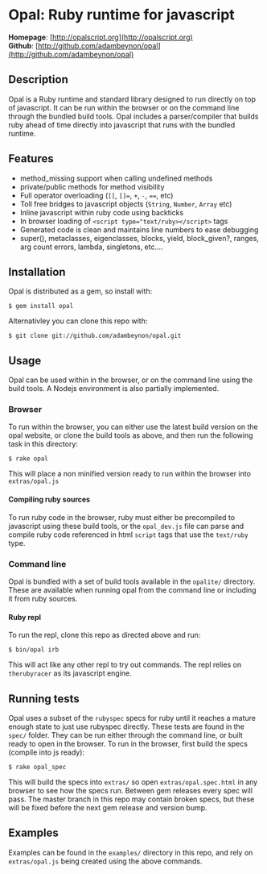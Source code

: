 Opal: Ruby runtime for javascript
=================================

**Homepage**:      [http://opalscript.org](http://opalscript.org)  
**Github**:        [http://github.com/adambeynon/opal](http://github.com/adambeynon/opal)  

Description
-----------

Opal is a Ruby runtime and standard library designed to run directly on
top of javascript. It can be run within the browser or on the command
line through the bundled build tools. Opal includes a parser/compiler
that builds ruby ahead of time directly into javascript that runs with
the bundled runtime.

Features
--------

* method\_missing support when calling undefined methods
* private/public methods for method visibility
* Full operator overloading (`[]`, `[]=`, `+`, `-`, `==`, etc)
* Toll free bridges to javascript objects (`String`, `Number`, `Array`
  etc)
* Inline javascript within ruby code using backticks
* In browser loading of `<script type="text/ruby></script>` tags
* Generated code is clean and maintains line numbers to ease debugging
* super(), metaclasses, eigenclasses, blocks, yield, block\_given?,
  ranges, arg count errors, lambda, singletons, etc....

Installation
------------

Opal is distributed as a gem, so install with:

    $ gem install opal

Alternativley you can clone this repo with:

    $ git clone git://github.com/adambeynon/opal.git

Usage
-----

Opal can be used within in the browser, or on the command line using the
build tools. A Nodejs environment is also partially implemented.

### Browser

To run within the browser, you can either use the latest build version
on the opal website, or clone the build tools as above, and then run the
following task in this directory:

    $ rake opal

This will place a non minified version ready to run within the browser
into `extras/opal.js`

#### Compiling ruby sources

To run ruby code in the browser, ruby must either be precompiled to
javascript using these build tools, or the `opal_dev.js` file can parse
and compile ruby code referenced in html `script` tags that use the
`text/ruby` type.

### Command line

Opal is bundled with a set of build tools available in the `opalite/`
directory. These are available when running opal from the command line
or including it from ruby sources.

#### Ruby repl

To run the repl, clone this repo as directed above and run:

    $ bin/opal irb

This will act like any other repl to try out commands. The repl relies
on `therubyracer` as its javascript engine.

Running tests
-------------

Opal uses a subset of the `rubyspec` specs for ruby until it reaches a
mature enough state to just use rubyspec directly. These tests are found
in the `spec/` folder. They can be run either through the command line,
or built ready to open in the browser. To run in the browser, first
build the specs (compile into js ready):

    $ rake opal_spec

This will build the specs into `extras/` so open `extras/opal.spec.html`
in any browser to see how the specs run. Between gem releases every spec
will pass. The master branch in this repo may contain broken specs, but
these will be fixed before the next gem release and version bump.

Examples
--------

Examples can be found in the `examples/` directory in this repo, and
rely on `extras/opal.js` being created using the above commands.

